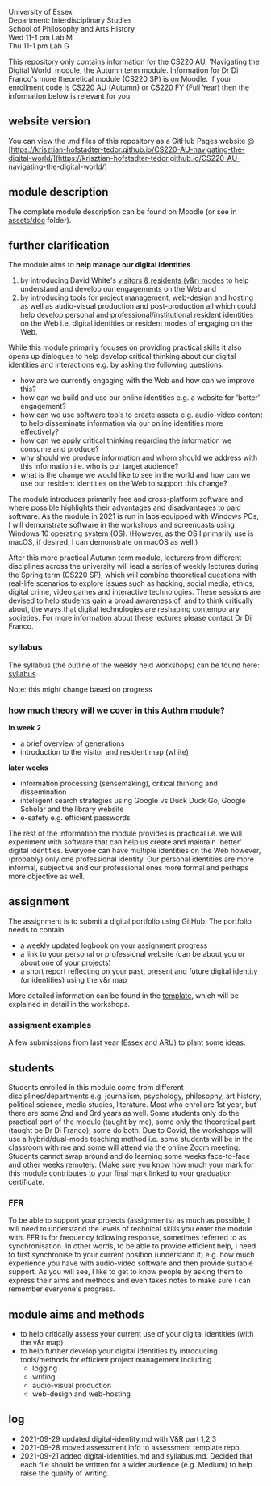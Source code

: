<!--
TODO:
## write here - publish on Medium (later)
- write each file for Medium audience (and students) 
- needs to be accessible here (or on khofstadter.com) as well as students might not have access to more than 5 articles, etc.
- use 'you could read it on Medium' on the top of the file once published on Medium

## slides for Paula

## week 2 module outline/digital identity/assignment template
- finish digital-identity.md
  - V&R part 3
- finish template repo
  - have a look at examples from last year and ARU
  - can they clone this repo or should the download/upload?
  - populate with all files needed (perhaps own v&r maps)
  - write assessment guide and rubric/checksheet

## syllabus w3 - w7
- GitHub repo
- tools.md
- other .md files
- publish on Medium?
### screencasts
- find mic solution
- book lab M or G
- make screencasts in lab G

## labs
- option A: student computer or lecturn
- option B: mac with remote desktop
- any update about the little table?
- revised hybrid class teaching (how can audio sources be mixed efficiently)
- are breakout rooms in hybrid classes possible?

## compulsory induction
- what compusory induction do I have to do?

## address all themes in syllabus
- digital identities
- e-safety
- blogging
- social media
- multimedia production
- intelligent search strategies

## address these questions:
- how are digital technologies transforming society?
- to what extent do digital technologies curb or enhance our rights and freedom?
- what digital skills are needed for the knowledge economy and a democratic society?
- how can we build and use our online identities?
- how might we use digital technologies as creative and engaging forms of communication?

## hex and performance
- who wants to perform?
-->

University of Essex    
Department: Interdisciplinary Studies   
School of Philosophy and Arts History  
Wed 11-1 pm Lab M  
Thu 11-1 pm Lab G  

This repository only contains information for the CS220 AU, 'Navigating the Digital World' module, the Autumn term module. Information for Dr Di Franco's more theoretical module (CS220 SP) is on Moodle. If your enrollment code is CS220 AU (Autumn) or CS220 FY (Full Year) then the information below is relevant for you.

## website version
You can view the .md files of this repository as a GitHub Pages website @ [https://krisztian-hofstadter-tedor.github.io/CS220-AU-navigating-the-digital-world/](https://krisztian-hofstadter-tedor.github.io/CS220-AU-navigating-the-digital-world/)

## module description
The complete module description can be found on Moodle (or see in [assets/doc](https://github.com/krisztian-hofstadter-tedor/CS220-AU-navigating-the-digital-world/tree/main/assets/doc) folder).

## further clarification
The module aims to **help manage our digital identities**

1. by introducing David White's [visitors & residents (v&r) modes](digital-identities.md/#visitors-and-residents) to help understand and develop our engagements on the Web and 
2. by introducing tools for project management, web-design and hosting as well as audio-visual production and post-production all which could help develop personal and professional/institutional resident identities on the Web i.e. digital identities or resident modes of engaging on the Web.

<!-- maybe quick introduction to 
visitor and 
resident modes
-->

While this module primarily focuses on providing practical skills it also opens up dialogues to help develop critical thinking about our digital identities and interactions e.g. by asking the following questions:

- how are we currently engaging with the Web and how can we improve this?
- how can we build and use our online identities e.g. a website for 'better' engagement?
- how can we use software tools to create assets e.g. audio-video content to help disseminate information via our online identities more effectively?
- how can we apply critical thinking regarding the information we consume and produce?
- why should we produce information and whom should we address with this information i.e. who is our target audience?
- what is the change we would like to see in the world and how can we use our resident identities on the Web to support this change?

The module introduces primarily free and cross-platform software and where possible highlights their advantages and disadvantages to paid software. As the module in 2021 is run in labs equipped with Windows PCs, I will demonstrate software in the workshops and screencasts using Windows 10 operating system (OS). (However, as the OS I primarily use is macOS, if desired, I can demonstrate on macOS as well.)

After this more practical Autumn term module, lecturers from different disciplines across the university will lead a series of weekly lectures during the Spring term (CS220 SP), which will combine theoretical questions with real-life scenarios to explore issues such as hacking, social media, ethics, digital crime, video games and interactive technologies. These sessions are devised to help students gain a broad awareness of, and to think critically about, the ways that digital technologies are reshaping contemporary societies. For more information about these lectures please contact Dr Di Franco.

### syllabus
The syllabus (the outline of the weekly held workshops) can be found here: [syllabus](syllabus.md)

Note: this might change based on progress

### how much theory will we cover in this Authm module?
**In week 2**
- a brief overview of generations
- introduction to the visitor and resident map (white)

**later weeks**
- information processing (sensemaking), critical thinking and dissemination
- intelligent search strategies using Google vs Duck Duck Go, Google Scholar and the library website
- e-safety e.g. efficient passwords

The rest of the information the module provides is practical i.e. we will experiment with software that can help us create and maintain 'better' digital identities. Everyone can have multiple identities on the Web however, (probably) only one professional identity. Our personal identities are more informal, subjective and our professional ones more formal and perhaps more objective as well.

## assignment
The assignment is to submit a digital portfolio using GitHub. The portfolio needs to contain: 
- a weekly updated logbook on your assignment progress
- a link to your personal or professional website (can be about you or about one of your projects)
- a short report reflecting on your past, present and future digital identity (or identities) using the v&r map

More detailed information can be found in the [template](https://github.com/krisztian-hofstadter-tedor/CS220-AU-portfolio), which will be explained in detail in the workshops.

### assigment examples
A few submissions from last year (Essex and ARU) to plant some ideas. 
<!-- TODO: create an example repo -->

## students
Students enrolled in this module come from different disciplines/departments e.g. journalism, psychology, philosophy, art history, political science, media studies, literature. Most who enrol are 1st year, but there are some 2nd and 3rd years as well. Some students only do the practical part of the module (taught by me), some only the theoretical part (taught be Dr Di Franco), some do both. Due to Covid, the workshops will use a hybrid/dual-mode teaching method i.e. some students will be in the classroom with me and some will attend via the online Zoom meeting. Students cannot swap around and do learning some weeks face-to-face and other weeks remotely. (Make sure you know how much your mark for this module contributes to your final mark linked to your graduation certificate. 

### FFR
To be able to support your projects (assignments) as much as possible, I will need to understand the levels of technical skills you enter the module with. FFR is for frequency following response, sometimes referred to as synchronisation. In other words, to be able to provide efficient help, I need to first synchronise to your current position (understand it) e.g. how much experience you have with audio-video software and then provide suitable support. As you will see, I like to get to know people by asking them to express their aims and methods and even takes notes to make sure I can remember everyone's progress. 

## module aims and methods
- to help critically assess your current use of your digital identities (with the v&r map)
- to help further develop your digital identities by introducing tools/methods for efficient project management including 
  - logging
  - writing
  - audio-visual production
  - web-design and web-hosting

## log
- 2021-09-29 updated digital-identity.md with V&R part 1,2,3
- 2021-09-28 moved assessment info to assessment template repo  
- 2021-09-21 added digital-identities.md and syllabus.md. Decided that each file should be written for a wider audience (e.g. Medium) to help raise the quality of writing. 
